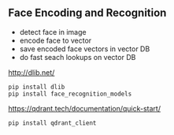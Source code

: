 
## Face Encoding and Recognition

- detect face in image
- encode face to vector
- save encoded face vectors in vector DB
- do fast seach lookups on vector DB

http://dlib.net/

    pip install dlib  
    pip install face_recognition_models

https://qdrant.tech/documentation/quick-start/

    pip install qdrant_client
